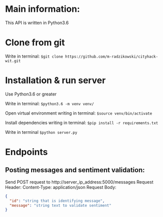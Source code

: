 # Main information:

This API is written in Python3.6

# Clone from git

Write in terminal: ```$git clone https://github.com/m-radzikowski/cityhack-wit.git```

# Installation & run server

Use Python3.6 or greater

Write in terminal: ```$python3.6 -m venv venv/```

Open virtual environment writing in terminal: ```$source venv/bin/activate```

Install dependencies writing in terminal: ```$pip install -r requirements.txt```

Write in terminal ```$python server.py```

# Endpoints

## Posting messages and sentiment validation:

Send POST request to http://server_ip_address:5000/messages
Request Header: Content-Type: application/json
Request Body:
```json
{
  "id": "string that is identifying message",
  "message": "string text to validate sentiment"
}
```
